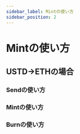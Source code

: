 ```yaml
---
sidebar_label: Mintの使い方
sidebar_position: 2
---
```


# Mintの使い方

## USTD→ETHの場合

### **Sendの使い方**

### **Mintの使い方**

### **Burnの使い方**
